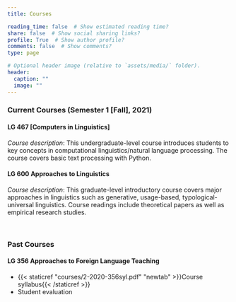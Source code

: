 ```yaml
---
title: Courses

reading_time: false  # Show estimated reading time?
share: false  # Show social sharing links?
profile: True  # Show author profile?
comments: false  # Show comments?
type: page

# Optional header image (relative to `assets/media/` folder).
header:
  caption: ""
  image: ""
---
```



### Current Courses (Semester 1 [Fall], 2021)

#### LG 467 [Computers in Linguistics]
*Course description*: This undergraduate-level course introduces students to key concepts in computational linguistics/natural language processing. The course covers basic text processing with Python. 



#### LG 600 Approaches to Linguistics
*Course description*: This graduate-level introductory course covers major approaches in linguistics such as generative, usage-based, typological-universal linguistics. Course readings include theoretical papers as well as empirical research studies.


&nbsp;


### Past Courses 

#### LG 356 Approaches to Foreign Language Teaching
+ {{< staticref "courses/2-2020-356syl.pdf" "newtab" >}}Course syllabus{{< /staticref >}} 
+ Student evaluation

